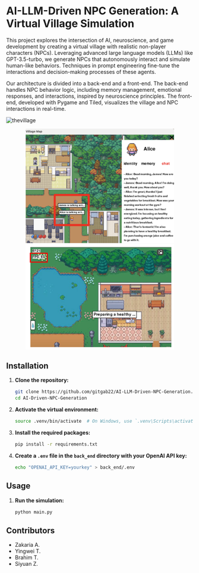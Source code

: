 # AI-LLM-Driven NPC Generation: A Virtual Village Simulation

This project explores the intersection of AI, neuroscience, and game development by creating a virtual village with realistic non-player characters (NPCs). Leveraging advanced large language models (LLMs) like GPT-3.5-turbo, we generate NPCs that autonomously interact and simulate human-like behaviors. Techniques in prompt engineering fine-tune the interactions and decision-making processes of these agents.

Our architecture is divided into a back-end and a front-end. The back-end handles NPC behavior logic, including memory management, emotional responses, and interactions, inspired by neuroscience principles. The front-end, developed with Pygame and Tiled, visualizes the village and NPC interactions in real-time.

![thevillage](images/TheVillage.gif)

<p align="center">
  <img src="images/npc.png" alt="Image 1" width="400"/>
  <img src="images/fps.png" alt="Image 2" width="400"/>
</p>

## Installation

1. **Clone the repository:**

    ```sh
    git clone https://github.com/gitgab22/AI-LLM-Driven-NPC-Generation.git
    cd AI-Driven-NPC-Generation
    ```
    
2. **Activate the virtual environment:**

    ```sh
    source .venv/bin/activate  # On Windows, use `.venv\Scripts\activate`
    ```

3. **Install the required packages:**

    ```sh
    pip install -r requirements.txt
    ```
    
4. **Create a `.env` file in the `back_end` directory with your OpenAI API key:**

    ```sh
    echo "OPENAI_API_KEY=yourkey" > back_end/.env
    ```

## Usage

1. **Run the simulation:**

    ```sh
    python main.py
    ```

## Contributors

- Zakaria A.
- Yingwei T.
- Brahim T.
- Siyuan Z.
